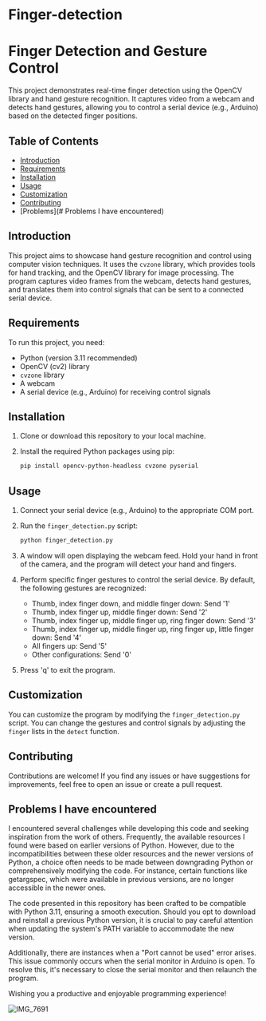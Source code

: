 # Finger-detection

# Finger Detection and Gesture Control

This project demonstrates real-time finger detection using the OpenCV library and hand gesture recognition. It captures video from a webcam and detects hand gestures, allowing you to control a serial device (e.g., Arduino) based on the detected finger positions.

## Table of Contents

- [Introduction](#introduction)
- [Requirements](#requirements)
- [Installation](#installation)
- [Usage](#usage)
- [Customization](#customization)
- [Contributing](#contributing)
- [Problems](# Problems I have encountered)

## Introduction

This project aims to showcase hand gesture recognition and control using computer vision techniques. It uses the `cvzone` library, which provides tools for hand tracking, and the OpenCV library for image processing. The program captures video frames from the webcam, detects hand gestures, and translates them into control signals that can be sent to a connected serial device.

## Requirements

To run this project, you need:

- Python (version 3.11 recommended)
- OpenCV (cv2) library
- `cvzone` library
- A webcam
- A serial device (e.g., Arduino) for receiving control signals

## Installation

1. Clone or download this repository to your local machine.

2. Install the required Python packages using pip:

   ```bash
   pip install opencv-python-headless cvzone pyserial
   ```

## Usage

1. Connect your serial device (e.g., Arduino) to the appropriate COM port.

2. Run the `finger_detection.py` script:

   ```bash
   python finger_detection.py
   ```

3. A window will open displaying the webcam feed. Hold your hand in front of the camera, and the program will detect your hand and fingers.

4. Perform specific finger gestures to control the serial device. By default, the following gestures are recognized:
   - Thumb, index finger down, and middle finger down: Send '1'
   - Thumb, index finger up, middle finger down: Send '2'
   - Thumb, index finger up, middle finger up, ring finger down: Send '3'
   - Thumb, index finger up, middle finger up, ring finger up, little finger down: Send '4'
   - All fingers up: Send '5'
   - Other configurations: Send '0'

5. Press 'q' to exit the program.

## Customization

You can customize the program by modifying the `finger_detection.py` script. You can change the gestures and control signals by adjusting the `finger` lists in the `detect` function.

## Contributing

Contributions are welcome! If you find any issues or have suggestions for improvements, feel free to open an issue or create a pull request.

## Problems I have encountered
I encountered several challenges while developing this code and seeking inspiration from the work of others. Frequently, the available resources I found were based on earlier versions of Python. However, due to the incompatibilities between these older resources and the newer versions of Python, a choice often needs to be made between downgrading Python or comprehensively modifying the code. For instance, certain functions like getargspec, which were available in previous versions, are no longer accessible in the newer ones.

The code presented in this repository has been crafted to be compatible with Python 3.11, ensuring a smooth execution. Should you opt to download and reinstall a previous Python version, it is crucial to pay careful attention when updating the system's PATH variable to accommodate the new version.

Additionally, there are instances when a "Port cannot be used" error arises. This issue commonly occurs when the serial monitor in Arduino is open. To resolve this, it's necessary to close the serial
monitor and then relaunch the program.

Wishing you a productive and enjoyable programming experience!


![IMG_7691](https://github.com/meliikaa/Finger-detection/assets/111120849/50806ee3-85e6-4a0d-aec9-951378838377)

